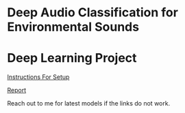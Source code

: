 # Deep Audio Classification for Environmental Sounds
# Deep Learning Project

[Instructions For Setup](Instruction%20for%20Project%20Setup.pdf)

[Report](Final_Report.pdf)

Reach out to me for latest models if the links do not work.
